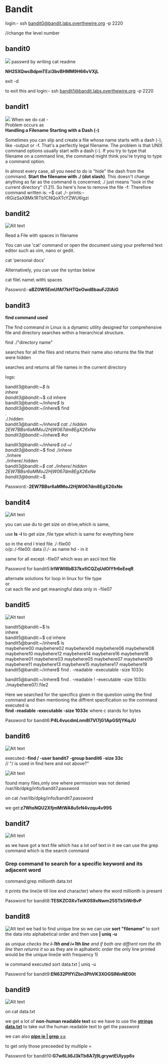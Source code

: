 # Bandit
login:- ssh bandit0@bandit.labs.overthewire.org -p 2220

//change the level number
<h2>bandit0</h2>
<img src="pics/Screenshot 2023-12-25 104714.png">
passwrd by writing cat readme

<b>NH2SXQwcBdpmTEzi3bvBHMM9H66vVXjL</b>

exit -d 

to exit this
and 
login:- ssh bandit1@bandit.labs.overthewire.org -p 2220
<h2>bandit1</h2>
<img src="pics/Screenshot 2023-12-25 110800.png">
When we do cat -<br>
Problem occurs as <br>
<b>Handling a Filename Starting with a Dash (-)</b>

Sometimes you can slip and create a file whose name starts with a dash (-), like -output or -f. That's a perfectly legal filename. The problem is that UNIX command options usually start with a dash (-). If you try to type that filename on a command line, the command might think you're trying to type a command option.

In almost every case, all you need to do is "hide" the dash from the command. <b>Start the filename with ./ (dot slash)</b>. This doesn't change anything as far as the command is concerned; ./ just means "look in the current directory" (1.21). So here's how to remove the file -f:
Therefore command written is:
~$ cat ./-
prints:-
rRGizSaX8Mk1RTb1CNQoXTcYZWU6lgzi
<h2>bandit2</h2>

![Alt text](pics/image.png)

Read a File with spaces in filename

You can use 'cat' command or open the document using your preferred text editor such as vim, nano or gedit.

cat 'personal docs'

Alternatively, you can use the syntax below

cat file\ name\ with\ spaces

Password:-<b>aBZ0W5EmUfAf7kHTQeOwd8bauFJ2lAiG</b>

<h2>bandit3</h2>



**find command used**
<p>
The find command in Linux is a dynamic utility designed for comprehensive file and directory searches within a hierarchical structure. 

find ./"directory name"

searches for all the files and returns their name also returns the file that were hidden

searches and returns all file names in the current directory


</p>
logs:

bandit3@bandit:\~*\$ ls<br>
inhere<br>
bandit3@bandit:\~*\$ cd inhere<br>
bandit3@bandit:\~*\/inhere$ ls<br>
bandit3@bandit:\~*\/inhere$ find<br>
.<br>
./.hidden<br>
bandit3@bandit:\~*\/inhere$ cat ./.hidden<br>
2EW7BBsr6aMMoJ2HjW067dm8EgX26xNe<br>
bandit3@bandit:\~*\/inhere$ #or<br>

bandit3@bandit:\~*\/inhere$ cd ~/<br>
bandit3@bandit:\~*\$ find ./inhere<br>
./inhere<br>
./inhere/.hidden<br>
bandit3@bandit:\~*\$ cat ./inhere/.hidden<br>
2EW7BBsr6aMMoJ2HjW067dm8EgX26xNe<br>
bandit3@bandit:\~*\$ <br>


Password:-<b>2EW7BBsr6aMMoJ2HjW067dm8EgX26xNe</b>

<h2>bandit4</h2>

![Alt text](pics/image4.png)


you can use du to get size on drive,which is same,

use <b>ls -l</b> to get size ,file type which is same for eveything here
 
 so in the end I tried file ./-file00<br>
 o/p:./-file00: data
//./- as name hd - in it

same for all except -file07 which was an ascii text file

Password for bandit5:<b>lrIWWI6bB37kxfiCQZqUdOIYfr6eEeqR</b>

alternate solutions
for loop in linux for file type<br>
or <br>
cat each file and get meaningful data only in -file07

<h2>bandit5</h2>

![Alt text](pics/image5.png)

bandit5@bandit:\~\$ ls<br>
inhere<br>
bandit5@bandit:\~\$ cd inhere<br>
bandit5@bandit:\~\/inhere$ ls<br>
maybehere00  maybehere02  maybehere04  maybehere06  maybehere08  maybehere10  maybehere12  maybehere14  maybehere16  maybehere18
maybehere01  maybehere03  maybehere05  maybehere07  maybehere09  maybehere11  maybehere13  maybehere15  maybehere17  maybehere19<br>
bandit5@bandit:\~/inhere$ find . -readable -executable -size 1033c<br>

bandit5@bandit:~\/inhere$ find . -readable ! -executable -size 1033c<br>
./maybehere07/.file2<br>


Here we searched for the specifics given in the question using the find command and then mentioning the  diffrent specification so the command executed is  
**find -readable -executable -size 1033c** where c stands for bytes

Password for bandit6:**P4L4vucdmLnm8I7Vl7jG1ApGSfjYKqJU**

<h2>bandit6</h2>

![Alt text](pics/imagebandit6.png)

executed:-**find / -user bandit7 -group bandit6 -size 33c**
<br>// "/ is used in find here and not above?"

![Alt text](<pics/Screenshot bandit6.png>)

found  many files,only one where permission was not denied<br>
/var/lib/dpkg/info/bandit7.password

on cat /var/lib/dpkg/info/bandit7.password

we get:**z7WtoNQU2XfjmMtWA8u5rN4vzqu4v99S**

<h2>bandit7</h2>

![Alt text](image7.png)

as we have got a text file which has a lot oof text in it 
we can use the grep command which is the search command
<h3> Grep command to search for a specific keyword and its adjacent word</h3>

command:grep millionth data.txt

it prints the line(ie till line end character) where the word millionth is present 

Password for bandit8:**TESKZC0XvTetK0S9xNwm25STk5iWrBvP**
<h2>bandit8</h2>

![Alt text](pics/image8.png)
 we had to find unique line
 so we can use **sort "filename"**
 to sort the data into alphabetical order
 and then use **| uniq -u**

 as *unique checks the **i-1th and i+1th line** and if both are diffrent rom the ith line then returns it*
 so as they are in aplhabetic order the only line printed would be the unique line(ie with frequency 1)

 ie command executed sort data.txt | uniq -u

 Password for bandit9:**EN632PlfYiZbn3PhVK3XOGSlNInNE00t**

 <h2>bandit9</h2>

![Alt text](pics/image9.png)

on cat data.txt 

we get a lot of **non-human readable text** so we have to use the <u>**strings data.txt**</u> to take out the human readable text to get the password

we can also <u>**pipe ie | grep ==**</u>

to get only those preceeded by multiple =


Password for bandit10:**G7w8LIi6J3kTb8A7j9LgrywtEUlyyp6s**

